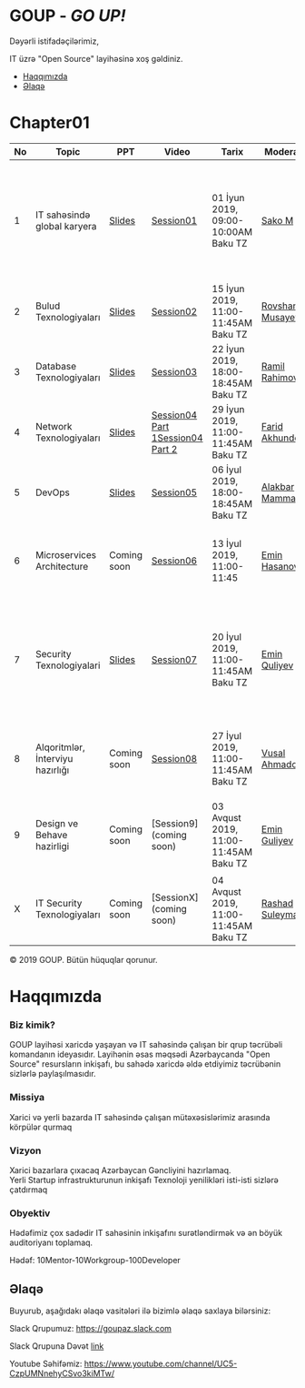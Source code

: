 # GOUP - _GO UP!_

Dəyərli istifadəçilərimiz,

IT üzrə "Open Source" layihəsinə xoş gəldiniz. 

- [Haqqımızda](#haqqımızda)
- [Əlaqə](#Əlaqə)

# Chapter01

|No| Topic | PPT|Video |Tarix|Moderator|Ölkə|Agenda|
|------|----------------------|---------|---|-----|-----|------|----|
|1| IT sahəsində global karyera|[Slides](slides/session01.pdf)|[Session01](https://www.youtube.com/watch?v=Kvr1S4USXOI)|01 İyun 2019, 09:00-10:00AM Baku TZ|[Sako M](https://www.linkedin.com/in/sakom/)|Amerika|`1. Open Source`<br/> `2. Amerika ve Avropada iş/təhsil` <br/>`3. Tech Stack trendlər`<br/>`4. Ideya/Startup bootstrap`<br/>`5. Google təqaüd proqramı`|
|2| Bulud Texnologiyaları|[Slides](slides/Session02.pdf)|[Session02](https://youtu.be/amnGyiPqJQ0)|15 İyun 2019, 11:00-11:45AM Baku TZ|[Rovshan Musayev](https://www.linkedin.com/in/rovshan-musayev/)|Çexiya|`1. AWS`<br/> `2. GCP` <br/>`3. Azure`<br/>`4. Job Market in Czech`|
|3| Database Texnologiyaları|[Slides](slides/session03.pdf)|[Session03](https://www.youtube.com/watch?v=iDgi0R5HylE)|22 İyun 2019, 18:00-18:45AM Baku TZ|[Ramil Rahimov](https://www.linkedin.com/in/ramilrahimov/)|Kanada|`1. Database trends`<br/> `2. Job Market in Kanada`|
|4| Network Texnologiyaları|[Slides](slides/Session04_FaridAkhundov.pdf)|[Session04 Part 1](https://www.youtube.com/watch?v=XEzTDyF5LGw)[Session04 Part 2](https://www.youtube.com/watch?v=B-FYFbIM6tw)|29 İyun 2019, 11:00-11:45AM Baku TZ|[Farid Akhundov](https://www.linkedin.com/in/farid-akhundov-34925b4b/)|Avstraliya|`1. Database trends`<br/> `2. Job Market in Australia`|
|5| DevOps|[Slides](slides/session05_AlakbarM.pdf)|[Session05](https://www.youtube.com/watch?v=w4Qqg1DIOM0)|06 İyul 2019, 18:00-18:45AM Baku TZ|[Alakbar Mammadov](https://www.linkedin.com/in/alakbarm/)|Norvec|`1. DevOps trends`<br/> `2. Job Market in Norway`|
|6| Microservices Architecture|Coming soon|[Session06](https://www.youtube.com/watch?v=YzXuyDpUo9E)|13 İyul 2019, 11:00-11:45|[Emin Hasanov](https://www.linkedin.com/in/eminhasanov/)|Almaniya|`1. Microservices architecture`<br/> `2. Job Market in Germany`<br/> `3. How prepare to interview`|
|7| Security Texnologiyalari|[Slides](slides/session07-Eminus.pdf)|[Session07](https://youtu.be/s6FXRsO3mqs)|20 İyul 2019, 11:00-11:45AM Baku TZ|[Emin Quliyev](https://www.linkedin.com/in/emin-ghuliev-461a22129/)|Azerbaijan|`1. Software architect`<br>`2. System engineering`<br>`3. OS kernel`<br>`4. Performance tuning`<br/>`5. Security Trends` <br/>`6. How to be Security Engineer`|
|8| Alqoritmlər, İnterviyu hazırlığı|Coming soon|[Session08](https://www.youtube.com/watch?v=KoAuS2A1j9Y)|27 İyul 2019, 11:00-11:45AM Baku TZ|[Vusal Ahmadoglu](https://www.linkedin.com/in/vusaldadalov/)|Hollandiya|`1. Alghoritms and Data Structures`<br/> `2. How to break down giants interview process`|
|9|Design ve Behave hazirligi|Coming soon|[Session9](coming soon)|03 Avqust 2019, 11:00-11:45AM Baku TZ|[Emin Guliyev](https://www.linkedin.com/in/eminguliyev/)|Denmark|`1. Interview Design Questions`<br/>`2. Interview Bahaviour Questions`<br/> `3. Job Market in Denmark`|
|X| IT Security Texnologiyaları|Coming soon|[SessionX](coming soon)|04 Avqust 2019, 11:00-11:45AM Baku TZ|[Rashad Suleymanov](https://www.linkedin.com/in/rashad-suleymanov-b7293a41/)|Polsha|`1. Security trends`<br/> `2. Job Market in Poland`|

© 2019 GOUP. Bütün hüquqlar qorunur.

# Haqqımızda

### Biz kimik?

GOUP layihəsi xaricdə yaşayan və IT sahəsində çalışan bir qrup  təcrübəli komandanın ideyasıdır. Layihənin əsas məqsədi Azərbaycanda "Open Source" resursların inkişafı, bu sahədə xaricdə əldə etdiyimiz təcrübənin sizlərlə paylaşılmasıdır.  


### Missiya
Xarici və yerli bazarda IT sahəsində çalışan mütəxəsislərimiz arasında körpülər qurmaq

### Vizyon
Xarici bazarlara çıxacaq  Azərbaycan Gəncliyini hazırlamaq. <br /> 
Yerli Startup infrastrukturunun inkişafı
Texnoloji yenilikləri isti-isti sizlərə çatdırmaq

### Obyektiv
Hədəfimiz çox sadədir IT sahəsinin inkişafını surətləndirmək və ən böyük auditoriyanı toplamaq. 

Hədəf: 10Mentor-10Workgroup-100Developer


## Əlaqə

Buyurub, aşağıdakı əlaqə vasitələri ilə bizimlə əlaqə saxlaya bilərsiniz:


Slack Qrupumuz:
https://goupaz.slack.com

Slack Qrupuna Dəvət [link](https://join.slack.com/t/goupaz/shared_invite/enQtMjU1MjM5MDc2MzQxLWRjMDFlMTNhNjBhZWY4YWVlNThlNTY5NWJhNWY0NzA3ZDk5MTVjZDVhMGIyMGUyZWFlMDE1M2ZmYTBhYjRhYTI)

Youtube Səhifəmiz:
https://www.youtube.com/channel/UC5-CzpUMNnehyCSvo3kiMTw/
